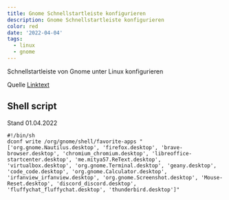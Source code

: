 ```yaml
---
title: Gnome Schnellstartleiste konfigurieren
description: Gnome Schnellstartleiste konfigurieren
color: red
date: '2022-04-04'
tags:
  - linux
  - gnome
---
```


Schnellstartleiste von Gnome unter Linux konfigurieren

Quelle [Linktext](URL)

## Shell script 
Stand 01.04.2022

    #!/bin/sh
    dconf write /org/gnome/shell/favorite-apps "['org.gnome.Nautilus.desktop', 'firefox.desktop', 'brave-browser.desktop', 'chromium_chromium.desktop', 'libreoffice-startcenter.desktop', 'me.mitya57.ReText.desktop', 'virtualbox.desktop', 'org.gnome.Terminal.desktop', 'geany.desktop', 'code_code.desktop', 'org.gnome.Calculator.desktop', 'irfanview_irfanview.desktop', 'org.gnome.Screenshot.desktop', 'Mouse-Reset.desktop', 'discord_discord.desktop', 'fluffychat_fluffychat.desktop', 'thunderbird.desktop']"
